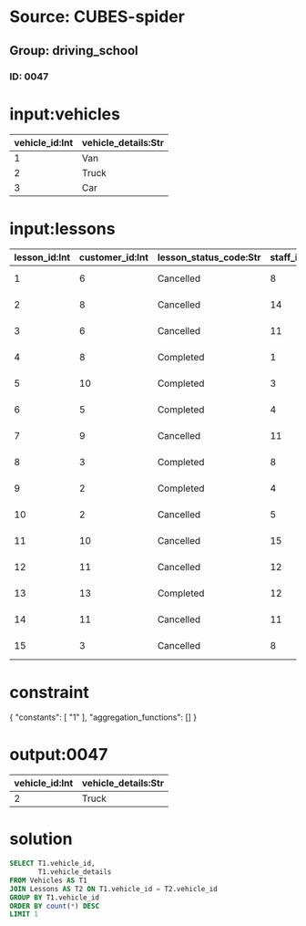 # Source: CUBES-spider
## Group: driving_school
### ID: 0047

# input:vehicles

| vehicle_id:Int | vehicle_details:Str |
|---|---|
| 1 | Van |
| 2 | Truck |
| 3 | Car |

# input:lessons

| lesson_id:Int | customer_id:Int | lesson_status_code:Str | staff_id:Int | vehicle_id:Int | lesson_date:Str | lesson_time:Str | price:Dbl |
|---|---|---|---|---|---|---|---|
| 1 | 6 | Cancelled | 8 | 3 | 2018-02-28 10:55:36 | 5 | 199.0 |
| 2 | 8 | Cancelled | 14 | 3 | 2018-03-07 16:12:36 | 6 | 167.0 |
| 3 | 6 | Cancelled | 11 | 2 | 2018-03-03 15:10:16 | 3 | 352.0 |
| 4 | 8 | Completed | 1 | 2 | 2018-03-17 19:02:07 | 9 | 306.0 |
| 5 | 10 | Completed | 3 | 2 | 2018-03-12 00:41:59 | 9 | 295.0 |
| 6 | 5 | Completed | 4 | 2 | 2018-03-07 22:03:49 | 6 | 492.0 |
| 7 | 9 | Cancelled | 11 | 1 | 2018-03-08 16:05:05 | 9 | 231.0 |
| 8 | 3 | Completed | 8 | 2 | 2018-03-21 06:48:45 | 2 | 277.0 |
| 9 | 2 | Completed | 4 | 2 | 2018-03-05 20:05:33 | 9 | 456.0 |
| 10 | 2 | Cancelled | 5 | 2 | 2018-02-26 02:36:35 | 4 | 495.0 |
| 11 | 10 | Cancelled | 15 | 1 | 2018-03-04 06:55:46 | 2 | 223.0 |
| 12 | 11 | Cancelled | 12 | 2 | 2018-03-16 07:08:52 | 2 | 184.0 |
| 13 | 13 | Completed | 12 | 1 | 2018-03-05 18:05:31 | 5 | 446.0 |
| 14 | 11 | Cancelled | 11 | 1 | 2018-03-07 11:53:32 | 5 | 483.0 |
| 15 | 3 | Cancelled | 8 | 1 | 2018-03-06 21:48:51 | 9 | 340.0 |

# constraint

{
  "constants": [
    "1"
  ],
  "aggregation_functions": []
}

# output:0047

| vehicle_id:Int | vehicle_details:Str |
|---|---|
| 2 | Truck |

# solution

```sql
SELECT T1.vehicle_id,
       T1.vehicle_details
FROM Vehicles AS T1
JOIN Lessons AS T2 ON T1.vehicle_id = T2.vehicle_id
GROUP BY T1.vehicle_id
ORDER BY count(*) DESC
LIMIT 1
```
